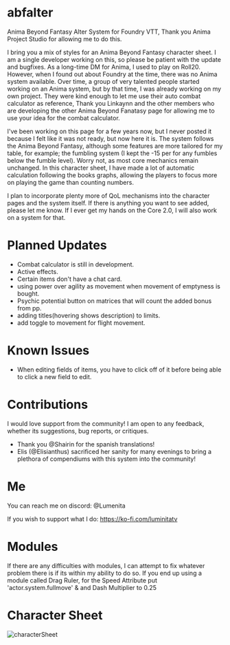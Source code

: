 # abfalter
Anima Beyond Fantasy Alter System for Foundry VTT, Thank you Anima Project Studio for allowing me to do this.

I bring you a mix of styles for an Anima Beyond Fantasy character sheet. I am a single developer working on this, so please be patient with the update and bugfixes.
As a long-time DM for Anima, I used to play on Roll20. However, when I found out about Foundry at the time, there was no Anima system available. Over time, a group of very talented people started working on an Anima system, but by that time, I was already working on my own project.
They were kind enough to let me use their auto combat calculator as reference, Thank you Linkaynn and the other members who are developing the other Anima Beyond Fanatasy page for allowing me to use your idea for the combat calculator.

I've been working on this page for a few years now, but I never posted it because I felt like it was not ready, but now here it is.
The system follows the Anima Beyond Fantasy, although some features are more tailored for my table, for example; the fumbling system (I kept the -15 per for any fumbles below the fumble level).
Worry not, as most core mechanics remain unchanged.
In this character sheet, I have made a lot of automatic calculation following the books graphs, allowing the players to focus more on playing the game than counting numbers.

I plan to incorporate plenty more of QoL mechanisms into the character pages and the system itself.
If there is anything you want to see added, please let me know.
If I ever get my hands on the Core 2.0, I will also work on a system for that.

# Planned Updates
- Combat calculator is still in development.
- Active effects.
- Certain items don't have a chat card.
- using power over agility as movement when movement of emptyness is bought.
- Psychic potential button on matrices that will count the added bonus from pp.
- adding titles(hovering shows description) to limits.
- add toggle to movement for flight movement.
  
# Known Issues
- When editing fields of items, you have to click off of it before being able to click a new field to edit.

# Contributions
I would love support from the community! I am open to any feedback, whether its suggestions, bug reports, or critiques.
- Thank you @Shairin for the spanish translations!
- Elis (@Elisianthus) sacrificed her sanity for many evenings to bring a plethora of compendiums with this system into the community!

# Me
You can reach me on discord: @Lumenita 

If you wish to support what I do: https://ko-fi.com/luminitatv

# Modules
If there are any difficulties with modules, I can attempt to fix whatever problem there is if its within my ability to do so.
If you end up using a module called Drag Ruler, for the Speed Attribute put 'actor.system.fullmove' & and Dash Multiplier to 0.25

# Character Sheet
![characterSheet](https://github.com/Lumenita/abfalter/assets/61290963/3dff4b59-e2bc-4f00-8f46-dd4dbdf01f06)
